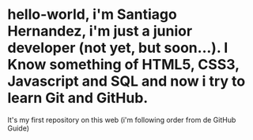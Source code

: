 # hello-world, i'm Santiago Hernandez, i'm just a junior developer (not yet, but soon...). I Know something of HTML5, CSS3, Javascript and SQL and now i try to learn Git and GitHub.
It's my first repository on this web (i'm following order from de GitHub Guide)

